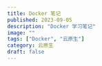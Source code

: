 ```yaml
---
title: Docker 笔记
published: 2023-09-05
description: "Docker 学习笔记"
image: ""
tags: ["Docker", "云原生"]
category: 云原生
draft: false
---
```

